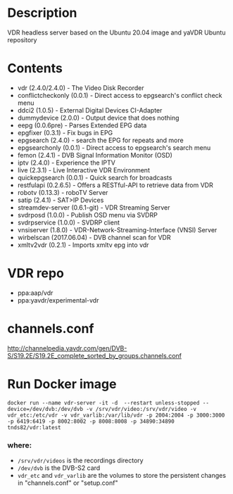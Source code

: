 # Description
VDR headless server based on the Ubuntu 20.04 image and yaVDR Ubuntu repository

# Contents
- vdr (2.4.0/2.4.0) - The Video Disk Recorder
- conflictcheckonly (0.0.1) - Direct access to epgsearch's conflict check menu
- ddci2 (1.0.5) - External Digital Devices CI-Adapter
- dummydevice (2.0.0) - Output device that does nothing
- eepg (0.0.6pre) - Parses Extended EPG data
- epgfixer (0.3.1) - Fix bugs in EPG
- epgsearch (2.4.0) - search the EPG for repeats and more
- epgsearchonly (0.0.1) - Direct access to epgsearch's search menu
- femon (2.4.1) - DVB Signal Information Monitor (OSD)
- iptv (2.4.0) - Experience the IPTV
- live (2.3.1) - Live Interactive VDR Environment
- quickepgsearch (0.0.1) - Quick search for broadcasts
- restfulapi (0.2.6.5) - Offers a RESTful-API to retrieve data from VDR
- robotv (0.13.3) - roboTV Server
- satip (2.4.1) - SAT>IP Devices
- streamdev-server (0.6.1-git) - VDR Streaming Server
- svdrposd (1.0.0) - Publish OSD menu via SVDRP
- svdrpservice (1.0.0) - SVDRP client
- vnsiserver (1.8.0) - VDR-Network-Streaming-Interface (VNSI) Server
- wirbelscan (2017.06.04) - DVB channel scan for VDR
- xmltv2vdr (0.2.1) - Imports xmltv epg into vdr

# VDR repo
- ppa:aap/vdr
- ppa:yavdr/experimental-vdr

# channels.conf
http://channelpedia.yavdr.com/gen/DVB-S/S19.2E/S19.2E_complete_sorted_by_groups.channels.conf

# Run Docker image
 ```docker run --name vdr-server -it -d  --restart unless-stopped --device=/dev/dvb:/dev/dvb -v /srv/vdr/video:/srv/vdr/video -v vdr_etc:/etc/vdr -v vdr_varlib:/var/lib/vdr -p 2004:2004 -p 3000:3000 -p 6419:6419 -p 8002:8002 -p 8008:8008 -p 34890:34890 tnds82/vdr:latest```

### where:
- ```/srv/vdr/videos``` is the recordings directory
- ```/dev/dvb``` is the DVB-S2 card
- ```vdr_etc``` and ```vdr_varlib``` are the volumes to store the persistent changes in "channels.conf" or "setup.conf"


